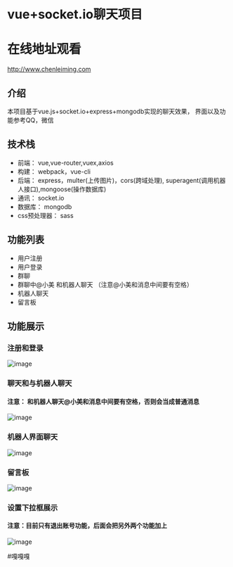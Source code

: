 # vue+socket.io聊天项目

# 在线地址观看
http://www.chenleiming.com

## 介绍

本项目基于vue.js+socket.io+express+mongodb实现的聊天效果，
界面以及功能参考QQ，微信

## 技术栈
* 前端： vue,vue-router,vuex,axios
* 构建： webpack，vue-cli
* 后端： express，multer(上传图片)，cors(跨域处理), superagent(调用机器人接口),mongoose(操作数据库)
* 通讯： socket.io
* 数据库： mongodb
* css预处理器： sass

## 功能列表

* 用户注册
* 用户登录
* 群聊
* 群聊中@小美 和机器人聊天 （注意@小美和消息中间要有空格）
* 机器人聊天
* 留言板

## 功能展示

### 注册和登录

![image](https://github.com/ClmPisces/vuechat/blob/master/gif/gif1.gif)

### 聊天和与机器人聊天
#### 注意： 和机器人聊天@小美和消息中间要有空格，否则会当成普通消息

![image](https://github.com/ClmPisces/vuechat/blob/master/gif/gif2.gif)

### 机器人界面聊天

![image](https://github.com/ClmPisces/vuechat/blob/master/gif/gif3.gif)

### 留言板

![image](https://github.com/ClmPisces/vuechat/blob/master/gif/gif4.gif)

### 设置下拉框展示
#### 注意：目前只有退出账号功能，后面会把另外两个功能加上

![image](https://github.com/ClmPisces/vuechat/blob/master/gif/gif5.gif)

#嘎嘎嘎



